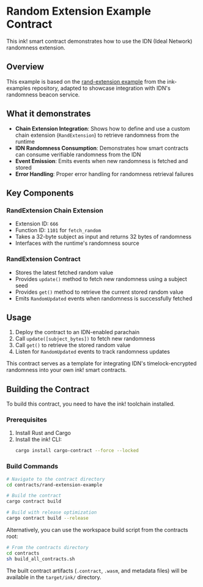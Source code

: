 # Random Extension Example Contract

This ink! smart contract demonstrates how to use the IDN (Ideal Network) randomness extension.

## Overview

This example is based on the [rand-extension example](https://github.com/use-ink/ink-examples/tree/f19fcdcf46294960a3280001c210da17589b5460/rand-extension) from the ink-examples repository, adapted to showcase integration with IDN's randomness beacon service.

## What it demonstrates

- **Chain Extension Integration**: Shows how to define and use a custom chain extension (`RandExtension`) to retrieve randomness from the runtime
- **IDN Randomness Consumption**: Demonstrates how smart contracts can consume verifiable randomness from the IDN
- **Event Emission**: Emits events when new randomness is fetched and stored
- **Error Handling**: Proper error handling for randomness retrieval failures

## Key Components

### RandExtension Chain Extension

- Extension ID: `666`
- Function ID: `1101` for `fetch_random`
- Takes a 32-byte subject as input and returns 32 bytes of randomness
- Interfaces with the runtime's randomness source

### RandExtension Contract

- Stores the latest fetched random value
- Provides `update()` method to fetch new randomness using a subject seed
- Provides `get()` method to retrieve the current stored random value
- Emits `RandomUpdated` events when randomness is successfully fetched

## Usage

1. Deploy the contract to an IDN-enabled parachain
2. Call `update([subject_bytes])` to fetch new randomness
3. Call `get()` to retrieve the stored random value
4. Listen for `RandomUpdated` events to track randomness updates

This contract serves as a template for integrating IDN's timelock-encrypted randomness into your own ink! smart contracts.

## Building the Contract

To build this contract, you need to have the ink! toolchain installed.

### Prerequisites

1. Install Rust and Cargo
2. Install the ink! CLI:
   ```bash
   cargo install cargo-contract --force --locked
   ```

### Build Commands

```bash
# Navigate to the contract directory
cd contracts/rand-extension-example

# Build the contract
cargo contract build

# Build with release optimization
cargo contract build --release
```

Alternatively, you can use the workspace build script from the contracts root:

```bash
# From the contracts directory
cd contracts
sh build_all_contracts.sh
```

The built contract artifacts (`.contract`, `.wasm`, and metadata files) will be available in the `target/ink/` directory.
